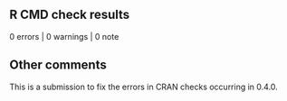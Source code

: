 ## R CMD check results

0 errors | 0 warnings | 0 note

## Other comments

This is a submission to fix the errors in CRAN checks occurring in 0.4.0.
